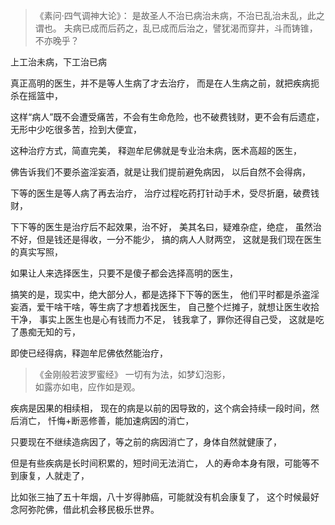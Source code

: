 > 《素问·四气调神大论》：
> 是故圣人不治已病治未病，不治已乱治未乱，此之谓也。
> 夫病已成而后药之，乱已成而后治之，譬犹渴而穿井，斗而铸锥，不亦晚乎？

上工治未病，下工治已病

真正高明的医生，并不是等人生病了才去治疗，
而是在人生病之前，就把疾病扼杀在摇篮中，

这样“病人”既不会遭受痛苦，不会有生命危险，也不破费钱财，更不会有后遗症，
无形中少吃很多苦，捡到大便宜，

这种治疗方式，简直完美，
释迦牟尼佛就是专业治未病，医术高超的医生，

佛告诉我们不要杀盗淫妄酒，就是让我们提前避免病因，
以后自然不会得病，

下等的医生是等人病了再去治疗，
治疗过程吃药打针动手术，受尽折磨，破费钱财，

下下等的医生是治疗后不起效果，治不好，
美其名曰，疑难杂症，绝症，
虽然治不好，但是钱还是得收，一分不能少，
搞的病人人财两空，
这就是我们现在医生的真实写照，

如果让人来选择医生，只要不是傻子都会选择高明的医生，

搞笑的是，现实中，绝大部分人，都是选择下下等的医生，
他们平时都是杀盗淫妄酒，爱干啥干啥，等生病了才想着找医生，
自己整个烂摊子，就想让医生收拾干净，
事实上医生也是心有钱而力不足，
钱我拿了，罪你还得自己受，
这就是吃了愚痴无知的亏，

即使已经得病，释迦牟尼佛依然能治疗，

> 《金刚般若波罗蜜经》
> 一切有为法，如梦幻泡影，  
> 如露亦如电，应作如是观。

疾病是因果的相续相，
现在的病是以前的因导致的，这个病会持续一段时间，然后消亡，
忏悔+断恶修善，能加速病因的消亡，

只要现在不继续造病因了，等之前的病因消亡了，身体自然就健康了，

但是有些疾病是长时间积累的，短时间无法消亡，
人的寿命本身有限，可能等不到康复，人就走了，

比如张三抽了五十年烟，八十岁得肺癌，可能就没有机会康复了，
这个时候最好念阿弥陀佛，借此机会移民极乐世界。


